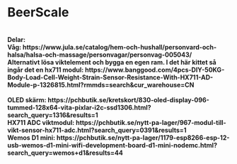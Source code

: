 # BeerScale
<br>
<b>Delar:<b><br>
    Våg: https://www.jula.se/catalog/hem-och-hushall/personvard-och-halsa/halsa-och-massage/personvagar/personvag-005043/<br>
    Alternativt lösa viktelement och bygga en egen ram. I det här kittet så ingår det en hx711 modul: https://www.banggood.com/4pcs-DIY-50KG-Body-Load-Cell-Weight-Strain-Sensor-Resistance-With-HX711-AD-Module-p-1326815.html?rmmds=search&cur_warehouse=CN<br>
 <br>
    OLED skärm: https://pchbutik.se/kretskort/830-oled-display-096-tummed-128x64-vita-pixlar-i2c-ssd1306.html?search_query=1316&results=1 <br>
    HX711 ADC viktmodul: https://pchbutik.se/nytt-pa-lager/967-modul-till-vikt-sensor-hx711-adc.html?search_query=0391&results=1 <br>
    Wemos D1 mini: https://pchbutik.se/nytt-pa-lager/1179-esp8266-esp-12-usb-wemos-d1-mini-wifi-development-board-d1-mini-nodemc.html?search_query=wemos+d1&results=44 <br>
 
 
